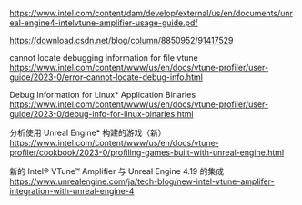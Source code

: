 [](https://www.unrealengine.com/ja/tech-blog/new-intel-vtune-amplifer-integration-with-unreal-engine-4)

https://www.intel.com/content/dam/develop/external/us/en/documents/unreal-engine4-intelvtune-amplifier-usage-guide.pdf

https://download.csdn.net/blog/column/8850952/91417529

cannot locate debugging information for file vtune
https://www.intel.com/content/www/us/en/docs/vtune-profiler/user-guide/2023-0/error-cannot-locate-debug-info.html

Debug Information for Linux* Application Binaries
https://www.intel.com/content/www/us/en/docs/vtune-profiler/user-guide/2023-0/debug-info-for-linux-binaries.html

分析使用 Unreal Engine* 构建的游戏（新）
https://www.intel.com/content/www/us/en/docs/vtune-profiler/cookbook/2023-0/profiling-games-built-with-unreal-engine.html

新的 Intel® VTune™ Amplifier 与 Unreal Engine 4.19 的集成
https://www.unrealengine.com/ja/tech-blog/new-intel-vtune-amplifer-integration-with-unreal-engine-4
